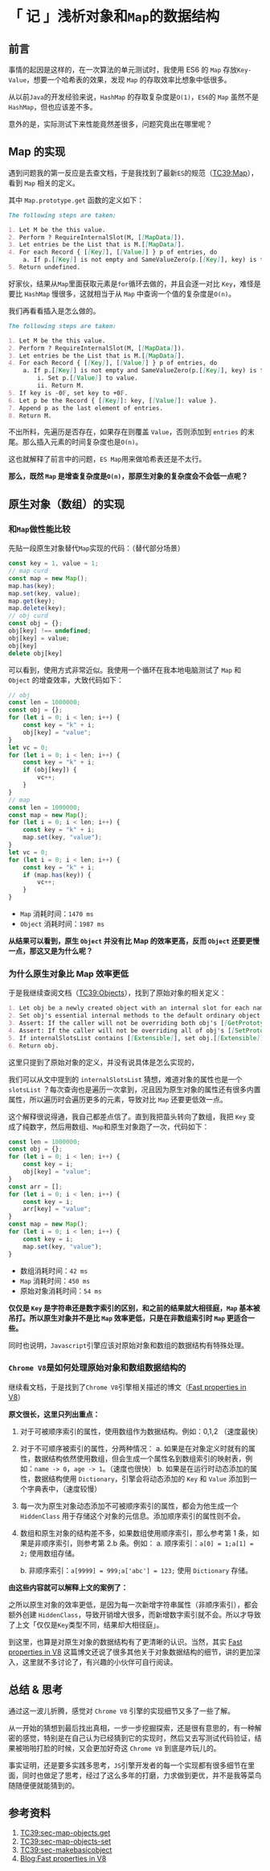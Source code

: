 # 「 记 」浅析对象和`Map`的数据结构

## 前言

事情的起因是这样的，在一次算法的单元测试时，我使用 ES6 的 `Map` 存放`Key-Value`，想要一个哈希表的效果，发现 `Map` 的存取效率比想象中低很多。

从以前`Java`的开发经验来说，`HashMap` 的存取复杂度是`O(1)`，`ES6`的 `Map` 虽然不是 `HashMap`，但也应该差不多。

意外的是，实际测试下来性能竟然差很多，问题究竟出在哪里呢？

## Map 的实现

遇到问题我的第一反应是去查文档，于是我找到了最新`ES`的规范（[TC39:Map](https://tc39.es/ecma262/#sec-map-objects)），看到 `Map` 相关的定义。

其中 `Map.prototype.get` 函数的定义如下：

```markdown
The following steps are taken:

1. Let M be the this value.
2. Perform ? RequireInternalSlot(M, [[MapData]]).
3. Let entries be the List that is M.[[MapData]].
4. For each Record { [[Key]], [[Value]] } p of entries, do
    a. If p.[[Key]] is not empty and SameValueZero(p.[[Key]], key) is true, return p.[[Value]].
5. Return undefined.
```

好家伙，结果从`Map`里面获取元素是`for`循环去做的，并且会逐一对比 `Key`，难怪是要比 `HashMap` 慢很多，这就相当于从 `Map` 中查询一个值的复杂度是`O(n)`。

我们再看看插入是怎么做的。

```markdown
The following steps are taken:

1. Let M be the this value.
2. Perform ? RequireInternalSlot(M, [[MapData]]).
3. Let entries be the List that is M.[[MapData]].
4. For each Record { [[Key]], [[Value]] } p of entries, do
    a. If p.[[Key]] is not empty and SameValueZero(p.[[Key]], key) is true, then
        i. Set p.[[Value]] to value.
        ii. Return M.
5. If key is -0𝔽, set key to +0𝔽.
6. Let p be the Record { [[Key]]: key, [[Value]]: value }.
7. Append p as the last element of entries.
8. Return M.
```

不出所料，先遍历是否存在，如果存在则覆盖 `Value`，否则添加到 `entries` 的末尾。那么插入元素的时间复杂度也是`O(n)`。

这也就解释了前言中的问题，`ES Map`用来做哈希表还是不太行。

**那么，既然 `Map` 是增查复杂度是`O(n)`，那原生对象的复杂度会不会低一点呢？**

## 原生对象（数组）的实现

### 和`Map`做性能比较

先贴一段原生对象替代`Map`实现的代码：（替代部分场景）

```javascript
const key = 1, value = 1;
// map curd
const map = new Map();
map.has(key);
map.set(key, value);
map.get(key);
map.delete(key);
// obj curd
const obj = {};
obj[key] !== undefined;
obj[key] = value;
obj[key]
delete obj[key]
```

可以看到，使用方式非常近似。我使用一个循环在我本地电脑测试了 `Map` 和 `Object` 的增查效率，大致代码如下：

```javascript
// obj
const len = 1000000;
const obj = {};
for (let i = 0; i < len; i++) {
    const key = "k" + i;
    obj[key] = "value";
}
let vc = 0;
for (let i = 0; i < len; i++) {
    const key = "k" + i;
    if (obj[key]) {
        vc++;
    }
}
// map
const len = 1000000;
const map = new Map();
for (let i = 0; i < len; i++) {
    const key = "k" + i;
    map.set(key, "value");
}
let vc = 0;
for (let i = 0; i < len; i++) {
    const key = "k" + i;
    if (map.has(key)) {
        vc++;
    }
}
```

- `Map` 消耗时间：`1470 ms`
- `Object` 消耗时间：`1987 ms`

**从结果可以看到，原生 `Object` 并没有比 Map 的效率更高，反而 `Object` 还要更慢一点，那这又是为什么呢？**

### 为什么原生对象比 Map 效率更低

于是我继续查阅文档（[TC39:Objects](https://tc39.es/ecma262/multipage/abstract-operations.html#sec-makebasicobject)），找到了原始对象的相关定义：

```markdown
1. Let obj be a newly created object with an internal slot for each name in internalSlotsList.
2. Set obj's essential internal methods to the default ordinary object definitions specified in 10.1.
3. Assert: If the caller will not be overriding both obj's [[GetPrototypeOf]] and [[SetPrototypeOf]] essential internal methods, then internalSlotsList contains [[Prototype]].
4. Assert: If the caller will not be overriding all of obj's [[SetPrototypeOf]], [[IsExtensible]], and [[PreventExtensions]] essential internal methods, then internalSlotsList contains [[Extensible]].
5. If internalSlotsList contains [[Extensible]], set obj.[[Extensible]] to true.
6. Return obj.
```

这里只提到了原始对象的定义，并没有说具体是怎么实现的，

我们可以从文中提到的 `internalSlotsList` 猜想，难道对象的属性也是一个 `slotsList` ？每次查询也是遍历一次拿到，况且因为原生对象的属性还有很多内置属性，所以遍历时会遍历更多的元素，导致对比 `Map` 还要更低效一点。

这个解释很说得通，我自己都差点信了。直到我把苗头转向了数组，我把 `Key` 变成了纯数字，然后用数组、`Map`和原生对象跑了一次，代码如下：

```javascript
const len = 1000000;
const obj = {};
for (let i = 0; i < len; i++) {
    const key = i;
    obj[key] = "value";
}
const arr = [];
for (let i = 0; i < len; i++) {
    const key = i;
    arr[key] = "value";
}
const map = new Map();
for (let i = 0; i < len; i++) {
    const key = i;
    map.set(key, "value");
}
```

- 数组消耗时间：`42 ms`
- `Map` 消耗时间：`450 ms`
- 原始对象消耗时间：`54 ms`

**仅仅是 `Key` 是字符串还是数字索引的区别，和之前的结果就大相径庭，`Map` 基本被吊打。所以原生对象并不是比 `Map` 效率更低，只是在非数组索引时  `Map` 更适合一些。**

同时也说明，`Javascript`引擎应该对原始对象和数组的数据结构有特殊处理。

### `Chrome V8`是如何处理原始对象和数组数据结构的

继续看文档，于是找到了`Chrome V8`引擎相关描述的博文（[Fast properties in V8](https://v8.dev/blog/fast-properties)）

**原文很长，这里只列出重点：**

1. 对于可被顺序索引的属性，使用数组作为数据结构。例如：0,1,2 （速度最快）

2. 对于不可顺序被索引的属性，分两种情况：
   a. 如果是在对象定义时就有的属性，数据结构依然使用数组，但会生成一个属性名到数组索引的映射表，例如：`name -> 0`，`age -> 1`。（速度也很快）
   b. 如果是在运行时动态添加的属性，数据结构使用 `Dictionary`，引擎会将动态添加的 `Key` 和 `Value` 添加到一个字典表中，（速度较慢）

3. 每一次为原生对象动态添加不可被顺序索引的属性，都会为他生成一个 `HiddenClass` 用于存储这个对象的元信息。添加顺序索引的属性则不会。

4. 数组和原生对象的结构差不多，如果数组使用顺序索引，那么参考第 1 条，如果是非顺序索引，则参考第 2.b 条。例如：
   a. 顺序索引：`a[0] = 1;a[1] = 2;` 使用数组存储。

   b. 非顺序索引：`a[9999] = 999;a['abc'] = 123;` 使用 `Dictionary` 存储。

**由这些内容就可以解释上文的案例了：**

之所以原生对象的效率更低，是因为每一次新增字符串属性（非顺序索引），都会额外创建 `HiddenClass`，导致开销增大很多，而新增数字索引就不会。所以才导致了上文「仅仅是`Key`类型不同，结果却大相径庭」。

到这里，也算是对原生对象的数据结构有了更清晰的认识。当然，其实 [Fast properties in V8](https://v8.dev/blog/fast-properties) 这篇博文还说了很多其他关于对象数据结构的细节，讲的更加深入，这里就不多讨论了，有兴趣的小伙伴可自行阅读。

## 总结 & 思考

通过这一波儿折腾，感觉对 `Chrome V8` 引擎的实现细节又多了一些了解。

从一开始的猜想到最后找出真相，一步一步挖掘探索，还是很有意思的，有一种解密的感觉，特别是在自己认为已经猜到它的实现时，然后又去写测试代码验证，结果被啪啪打脸的时候，又会更加好奇这 `Chrome V8` 到底是咋玩儿的。

事实证明，还是要多实践多思考，`JS`引擎开发者的每一个实现都有很多细节在里面，同时也做足了思考，经过了这么多年的打磨，力求做到更优，并不是我等菜鸟随随便便就能猜到的。

## 参考资料

1. [TC39:sec-map-objects.get](https://tc39.es/ecma262/#sec-map.prototype.get)
2. [TC39:sec-map-objects-set](https://tc39.es/ecma262/#sec-map.prototype.set)
3. [TC39:sec-makebasicobject](https://tc39.es/ecma262/multipage/abstract-operations.html#sec-makebasicobject)
4. [Blog:Fast properties in V8](https://v8.dev/blog/fast-properties)